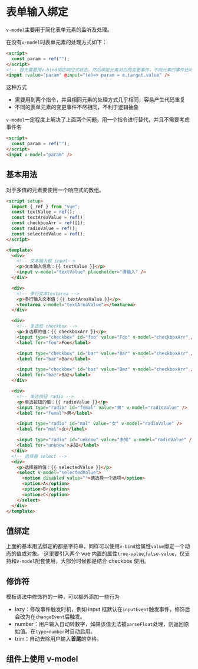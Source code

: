 # 表单输入绑定

`v-model`主要用于简化表单元素的监听及处理。

在没有`v-model`时表单元素的处理方式如下：

```html
<script>
  const param = ref("");
</script>
<!-- 首先需要用v-bind绑定响应式状态，然后绑定元素对应的变更事件，不同元素的事件还可能不相同。 -->
<input :value="param" @input="(e)=> param = e.target.value" />
```

这种方式

- 需要用到两个指令，并且相同元素的处理方式几乎相同，容易产生代码重复
- 不同的表单元素的变更事件不尽相同，不利于逻辑抽象

`v-model`一定程度上解决了上面两个问题，用一个指令进行替代，并且不需要考虑事件名

```html
<script>
  const param = ref("");
</script>
<input v-model="param" />
```

## 基本用法

对于多值的元素要使用一个响应式的数组。

```html
<script setup>
  import { ref } from "vue";
  const textValue = ref();
  const textAreaValue = ref();
  const checkboxArr = ref([]);
  const radioValue = ref();
  const selectedValue = ref();
</script>

<template>
  <div>
    <!-- 文本输入框 input-->
    <p>文本输入信息：{{ textValue }}</p>
    <input v-model="textValue" placeholder="请输入" />
  </div>

  <div>
    <!-- 多行文本textarea -->
    <p>多行输入文本值：{{ textAreaValue }}</p>
    <textarea v-model="textAreaValue"></textarea>
  </div>

  <div>
    <!-- 复选框 checkbox -->
    <p>复选框的值：{{ checkboxArr }}</p>
    <input type="checkbox" id="foo" value="Foo" v-model="checkboxArr" />
    <label for="foo">Foo</label>

    <input type="checkbox" id="bar" value="Bar" v-model="checkboxArr" />
    <label for="bar">Bar</label>

    <input type="checkbox" id="baz" value="Baz" v-model="checkboxArr" />
    <label for="baz">Baz</label>
  </div>

  <div>
    <!-- 单选按钮 radio -->
    <p>单选按钮的值：{{ radioValue }}</p>
    <input type="radio" id="femal" value="男" v-model="radioValue" />
    <label for="femal">男</label>

    <input type="radio" id="mal" value="女" v-model="radioValue" />
    <label for="mal">女</label>

    <input type="radio" id="unknow" value="未知" v-model="radioValue" />
    <label for="unknow">未知</label>
  </div>
  <!-- 选择器 select -->
  <div>
    <p>选择器的值：{{ selectedValue }}</p>
    <select v-model="selectedValue">
      <option disabled value="">请选择一个选项</option>
      <option>A</option>
      <option>B</option>
      <option>C</option>
    </select>
  </div>
</template>
```

## 值绑定

上面的基本用法绑定的都是字符串，同样可以使用`v-bind`给属性`value`绑定一个动态的值或对象。
这里要引入两个 vue 内置的属性`true-value`,`false-value`，仅支持和`v-model`配套使用，大部分时候都是结合 checkbox 使用。

## 修饰符

模板语法中修饰符的一种，可以额外添加一些行为

- lazy：修改事件触发时机，例如 input 框默认在`inputEvent`触发事件，修饰后会改为在`changeEvent`后触发。
- number：用户输入自动转数字，如果该值无法被`parseFloat`处理，则返回原始值。在`type=number`时自动启用。
- trim：自动去除用户输入**首尾**的空格。

## 组件上使用 v-model

<!-- todo -->

